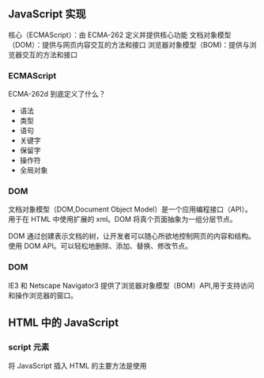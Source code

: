 ## JavaScript 实现

核心（ECMAScript）：由 ECMA-262 定义并提供核心功能
文档对象模型（DOM）：提供与网页内容交互的方法和接口
浏览器对象模型（BOM)：提供与浏览器交互的方法和接口

### ECMAScript

ECMA-262d 到底定义了什么？

- 语法
- 类型
- 语句
- 关键字
- 保留字
- 操作符
- 全局对象

### DOM

文档对象模型（DOM,Document Object Model）是一个应用编程接口（API）。用于在 HTML 中使用扩展的 xml。DOM 将真个页面抽象为一组分层节点。

DOM 通过创建表示文档的树，让开发者可以随心所欲地控制网页的内容和结构。使用 DOM API。可以轻松地删除、添加、替换、修改节点。

### DOM

IE3 和 Netscape Navigator3 提供了浏览器对象模型（BOM）API,用于支持访问和操作浏览器的窗口。

## HTML 中的 JavaScript

### script 元素

将 JavaScript 插入 HTML 的主要方法是使用<script>元素。
有以下 8 个属性

- async：可选。表示应该立即开始下载脚本，但不能阻止其它页面动作，比如下载资源或等待其他脚本加载。只对外部脚本文件有效。
- charset：可选。使用 src 属性指定的代码字符集。这个属性很少使用，因为大多数浏览器不在乎它的值。
- crossorigin：可选。配置相关请求的 CORS（跨域资源共享）设置。默认不实用 CORS。
- defer：可选。表示脚本可以延迟到文档完全被解析和显示之后再执行。只对外部脚本文件有效。
- integrity：可选。允许比对接收到的资源和指定的加密签名以验证子资源完整性(SRI， 12 Subresource Integrity)。如果接收到的资源的签名与这个属性指定的签名不匹配，则页面会报错，脚本不会执行。这个属性可以用于确保内容分发网络(CDN，Content Delivery Network)不会提供恶意内容
- language：废弃。
- src：可选。表示包含要执行的代码的外部文件。
- type：可选。代替 language，表示代码块中脚本语言的内容类型(也称 MIME 类型)。

### 行内代码与外部文件

最佳实践是尽可能将 JavaScript 代码放在外部文件中

- 可维护性
- 缓存
- 适应未来

### 文档模式

混杂模式
标准模式
准标准模式

### <noscript>元素

### 总结

JavaScript 是通过<script>元素插入到 HTML 页面中的。这个元素可用于把 JavaScript 代码嵌入到 HTML 页面中，跟其他标记混合在一起，也可用于引入保存在外部文件中的 JavaScript

- 要包含外部 JavaScript 文件，必须将 src 属性设置为要包含文件的 URL.
- 所有<script>元素会依照它们在网页中出现的次序被解释。在不使用 defer 和 async 属性的 情况下，包含在<script>元素中的代码必须严格按次序解释。
- 对不推迟执行的脚本，浏览器必须解释完位于<script>元素中的代码，然后才能继续渲染页面 的剩余部分。为此，通常应该把<script>元素放到页面末尾，介于主内容之后及</body>标签 之前。
- 可以使用 defer 属性把脚本推迟到文档渲染完毕后再执行。推迟的脚本原则上按照它们被列出 的次序执行。
- 可以使用 async 属性表示脚本不需要等待其他脚本，同时也不阻塞文档渲染，即异步加载。异 步脚本不能保证按照它们在页面中出现的次序执行。
- 通过使用<noscript>元素，可以指定在浏览器不支持脚本时显示的内容。如果浏览器支持并启 用脚本，则<noscript>元素中的任何内容都不会被渲染。

## 语言基础

### 语法

区分大小写
标识符
注释
严格模式
语句

### 关键词与保留字

关键字：
break do
case else
catch export
class extends
const finally
continue for
debugger function this
default if throw
delete import try
in typeof
instanceof var
new void
return while
super with
switch yield

保留字：将来用
enum
严格模式下保留:
implements package public
interface protected static
let private
模块代码中保留: await

### 变量

ECMAScript 变量是松散类型的，意思是变量可以用于保存任何类型的数据
var let const
优先使用 const let var

### 数据类型

6 种简单数据类型（也称为原始类型）：Undefined、Null、Boolean、Number、String 和 Symbol。还有一种复杂数据类型叫 Object

typeof undefined boolean string number (object 或 null） function sumbol
特殊值 null 被认为是一个对空对象的引用。

Number()、parseInt()和 parseFloat()

## 变量、作用域与内存
JavaScript变量可以保存俩种类型的值：原始值和引用值。原始值：Undefined、Null、Boolean、Number、String和Symbol。
* 原始值大小固定，因此保存在栈内存上。
* 从一个变量到另一个变量复制原始值会创建该值的第二个副本。
* 引用值是对象，存储在堆内存上。
* 包含引用值的变量实际上只包含指向相应对象的一个指针，而不是对象本身。
* 从一个变量到另一个变量复制引用值只会复制指针，因此结果是俩个变量都指向同一个对象。
* typeof 操作符可以确定值的原始类型，而instanceof操作符用于确保值的引用类型。
* 任何变量都存在于某个执行上下文中（也称为作用域）。这个上下文（作用域）决定了变量的生命周期，以及它们可以访问代码的哪些部分，执行上下文可以总结如下：
* 执行上下文分全局上下文、函数上下文和块级上下文。
* 代码执行流每进入一个新上下文，都会创建一个作用域链，用于搜索变量和函数。
* 函数或块的局部上下文不仅可以访问自己作用域内的变量，而且也可以访问任何包含上下文乃至全局上下文中的变量
* 全局上下文只能访问全局上下文中的变量和函数，不能直接访问局部上下文中的任何数据。
* 变量的执行上下文用于确定什么时候释放内存。

JavaScript是使用垃圾回收的编程语言，开发者不需要操心内存分配和回收。JavaScript的垃圾回收程序总结：
* 离开作用域的值会被自动标记为可回收，然后再垃圾回收期间被删除。
* 主流的垃圾回收算法是标记清理，即先给当前不使用的值加上标记，再回来回收它们的内存。
* 引用计数是另一种垃圾回收策略，需要记录值被引用了多少次。
* 引用计数在代码中存在循环引用时会出现问题。
* 解除变量的引用不仅可以消除循环引用，而且对垃圾回收也有帮助。为促进内存回收，全局对象、全局对象的属性和循环引用都应该在不需要时解除引用。